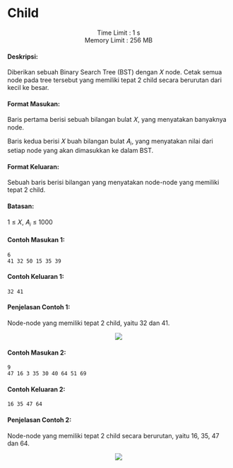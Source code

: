 # Child
<p align="center">
  Time Limit : 1 s<br>
  Memory Limit : 256 MB
</p>

#### Deskripsi: 
Diberikan sebuah Binary Search Tree (BST) dengan 𝑋 node. Cetak semua node pada tree tersebut yang memiliki tepat 2 child secara berurutan dari kecil ke besar.

#### Format Masukan:
Baris pertama berisi sebuah bilangan bulat 𝑋, yang menyatakan banyaknya node.

Baris kedua berisi 𝑋 buah bilangan bulat 𝐴<sub>𝑖</sub>, yang menyatakan nilai dari setiap node yang akan dimasukkan ke dalam BST.

#### Format Keluaran:
Sebuah baris berisi bilangan yang menyatakan node-node yang memiliki tepat 2 child.

#### Batasan:
1 ≤ 𝑋, 𝐴<sub>𝑖</sub> ≤ 1000

#### Contoh Masukan 1:
```
6
41 32 50 15 35 39
```

#### Contoh Keluaran 1:
```
32 41
```

#### Penjelasan Contoh 1:
Node-node yang memiliki tepat 2 child, yaitu 32 dan 41.
<p align="center">
  <img src="https://github.com/kaylanFairuz/Archive/assets/162039500/d4f0dd7b-2e04-41d8-a83f-0809ab968da6"/>
</p>

#### Contoh Masukan 2:
```
9
47 16 3 35 30 40 64 51 69
```

#### Contoh Keluaran 2:
```
16 35 47 64
```

#### Penjelasan Contoh 2:
Node-node yang memiliki tepat 2 child secara berurutan, yaitu 16, 35, 47 dan 64.
<p align="center">
  <img src="https://github.com/kaylanFairuz/Archive/assets/162039500/99b407f1-a516-4b9d-9a4f-3aa832dd3bb3"/>
</p>
